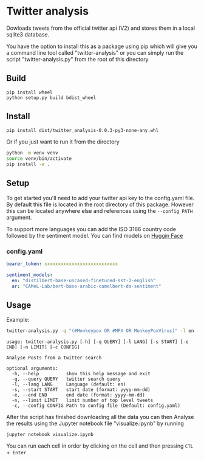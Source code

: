 # Twitter analysis
Dowloads tweets from the official twitter api (V2) and stores them in a local sqlite3 database.

You have the option to install this as a package using pip which will give you a command line tool called "twitter-analysis" or you can simply run the script "twitter-analysis.py" from the root of this directory

## Build
```
pip install wheel
python setup.py build bdist_wheel
```
## Install
```bash
pip install dist/twitter_analysis-0.0.3-py3-none-any.whl
```
Or if you just want to run it from the directory
```bash
python -m venv venv
source venv/bin/activate
pip install -e .
```

## Setup
To get started you'll need to add your twitter api key to the config.yaml file. By default this file is located in the root directory of this package. However this can be located anywhere else and references using the `--config PATH` argument.

To support more languages you can add the ISO 3166 country code followed by the sentiment model. You can find models on [Huggin Face](https://huggingface.co/models?pipeline_tag=text-classification&sort=downloads)
### config.yaml
```yaml
bearer_token: xxxxxxxxxxxxxxxxxxxxxxxxxxx

sentiment_models:
  en: "distilbert-base-uncased-finetuned-sst-2-english"
  ar: "CAMeL-Lab/bert-base-arabic-camelbert-da-sentiment"
```

## Usage
Example:
```bash
twitter-analysis.py -q "(#Monkeypox OR #MPX OR MonkeyPoxVirus)" -l en -s 2022-05-01 -e 2022-07-22
```
```
usage: twitter-analysis.py [-h] [-q QUERY] [-l LANG] [-s START] [-e END] [-n LIMIT] [-c CONFIG]

Analyse Posts from a twitter search

optional arguments:
  -h, --help          show this help message and exit
  -q, --query QUERY   twitter search query
  -l, --lang LANG     Language (default: en)
  -s, --start START   start date (format: yyyy-mm-dd)
  -e, --end END       end date (format: yyyy-mm-dd)
  -n, --limit LIMIT   limit number of top level tweets
  -c, --config CONFIG Path to config file (Default: config.yaml)
```
After the script has finished downloading all the data you can then Analyse the results using the Jupyter notebook file "visualize.ipynb" by running
```
jupyter notebook visualize.ipynb
```

You can run each cell in order by clicking on the cell and then pressing `CTL `+` Enter`


